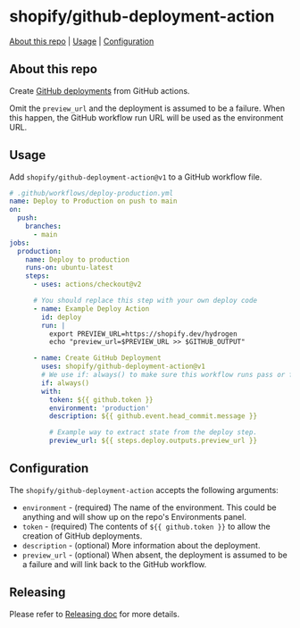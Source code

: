 # shopify/github-deployment-action

[About this repo](#about-this-repo) | [Usage](#usage) | [Configuration](#configuration)

## About this repo

Create [GitHub deployments](https://docs.github.com/en/rest/reference/repos#deployments) from GitHub actions.

Omit the `preview_url` and the deployment is assumed to be a failure. When this happen, the GitHub workflow run URL will be used as the environment URL.

## Usage

Add `shopify/github-deployment-action@v1` to a GitHub workflow file.

```yml
# .github/workflows/deploy-production.yml
name: Deploy to Production on push to main
on:
  push:
    branches:
      - main
jobs:
  production:
    name: Deploy to production
    runs-on: ubuntu-latest
    steps:
      - uses: actions/checkout@v2

      # You should replace this step with your own deploy code
      - name: Example Deploy Action
        id: deploy
        run: |
          export PREVIEW_URL=https://shopify.dev/hydrogen
          echo "preview_url=$PREVIEW_URL >> $GITHUB_OUTPUT"

      - name: Create GitHub Deployment
        uses: shopify/github-deployment-action@v1
        # We use if: always() to make sure this workflow runs pass or fail
        if: always()
        with:
          token: ${{ github.token }}
          environment: 'production'
          description: ${{ github.event.head_commit.message }}

          # Example way to extract state from the deploy step.
          preview_url: ${{ steps.deploy.outputs.preview_url }}
```

## Configuration

The `shopify/github-deployment-action` accepts the following arguments:

* `environment` - (required) The name of the environment. This could be anything and will show up on the repo's Environments panel.
* `token` - (required) The contents of `${{ github.token }}` to allow the creation of GitHub deployments.
* `description` - (optional) More information about the deployment.
* `preview_url` - (optional) When absent, the deployment is assumed to be a failure and will link back to the GitHub workflow.

## Releasing

Please refer to [Releasing doc](https://github.com/Shopify/github-deployment-action/blob/main/RELEASING.md) for more details.
